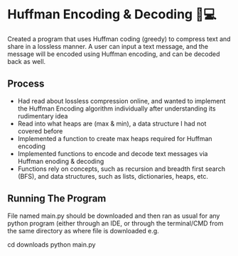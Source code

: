# Huffman Encoding & Decoding 🔐💻

Created a program that uses Huffman coding (greedy) to compress text and share in a lossless manner. A user can input a text message, and the message will be encoded using Huffman encoding, and can be decoded back as well.

## Process

- Had read about lossless compression online, and wanted to implement the Huffman Encoding algorithm individually after understanding its rudimentary idea
- Read into what heaps are (max & min), a data structure I had not covered before
- Implemented a function to create max heaps required for Huffman encoding
- Implemented functions to encode and decode text messages via Huffman enoding & decoding
- Functions rely on concepts, such as recursion and breadth first search (BFS), and data structures, such as lists, dictionaries, heaps, etc.

## Running The Program

File named main.py should be downloaded and then ran as usual for any python program (either through an IDE, or through the terminal/CMD from the same directory as where file is downloaded e.g.

cd downloads
python main.py

